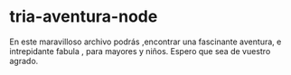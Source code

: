 # tria-aventura-node
En este maravilloso archivo podrás ,encontrar una fascinante aventura, e intrepidante fabula , para mayores y niños. Espero que sea de vuestro agrado.
